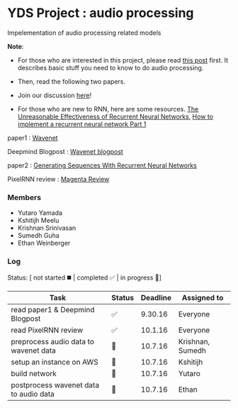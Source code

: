 # YDS Project : audio processing 

Impelementation of audio processing related models

**Note**: 
- For those who are interested in this project, please read [this post]() first. It describes basic stuff you need to know to do audio processing.

- Then, read the following two papers. 

- Join our discussion [here](https://github.com/yaledatascience/wavenet/wiki)!

- For those who are new to RNN, here are some resources. [The Unreasonable Effectiveness of Recurrent Neural Networks](http://karpathy.github.io/2015/05/21/rnn-effectiveness/), [How to implement a recurrent neural network Part 1](http://peterroelants.github.io/posts/rnn_implementation_part01/)

paper1 : [Wavenet](https://arxiv.org/pdf/1609.03499.pdf)

Deepmind Blogpost : [Wavenet blogpost](https://deepmind.com/blog/wavenet-generative-model-raw-audio/)

paper2 : [Generating Sequences With Recurrent Neural Networks](https://arxiv.org/pdf/1308.0850v5.pdf)

PixelRNN review : [Magenta Review](https://github.com/tensorflow/magenta/blob/master/magenta/reviews/pixelrnn.md)

### Members
- Yutaro Yamada
- Kshitijh Meelu
- Krishnan Srinivasan
- Sumedh Guha
- Ethan Weinberger

### Log 
Status: [ not started :black_medium_square: | completed :white_check_mark: | in progress :speech_balloon:]

| Task | Status | Deadline | Assigned to |
|------|--------|----------|-------------|
|read paper1 & Deepmind Blogpost|:white_check_mark:|9.30.16|Everyone|
|read PixelRNN review|:white_check_mark:|10.1.16|Everyone|
|preprocess audio data to wavenet data|:speech_balloon:|10.7.16|Krishnan, Sumedh|
|setup an instance on AWS|:speech_balloon:|10.7.16|Kshitijh|
|build network|:speech_balloon:|10.7.16|Yutaro|
|postprocess wavenet data to audio data|:speech_balloon:|10.7.16|Ethan|

